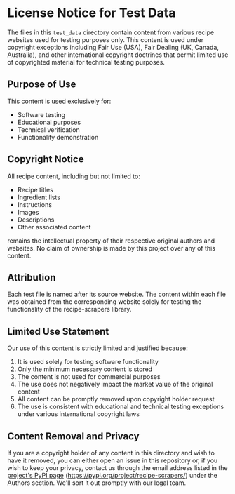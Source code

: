 # License Notice for Test Data

The files in this `test_data` directory contain content from various recipe websites used for testing purposes only. This content is used under copyright exceptions including Fair Use (USA), Fair Dealing (UK, Canada, Australia), and other international copyright doctrines that permit limited use of copyrighted material for technical testing purposes.

## Purpose of Use

This content is used exclusively for:

- Software testing
- Educational purposes
- Technical verification
- Functionality demonstration

## Copyright Notice

All recipe content, including but not limited to:

- Recipe titles
- Ingredient lists
- Instructions
- Images
- Descriptions
- Other associated content

remains the intellectual property of their respective original authors and websites. No claim of ownership is made by this project over any of this content.

## Attribution

Each test file is named after its source website. The content within each file was obtained from the corresponding website solely for testing the functionality of the recipe-scrapers library.

## Limited Use Statement

Our use of this content is strictly limited and justified because:

1. It is used solely for testing software functionality
2. Only the minimum necessary content is stored
3. The content is not used for commercial purposes
4. The use does not negatively impact the market value of the original content
5. All content can be promptly removed upon copyright holder request
6. The use is consistent with educational and technical testing exceptions under various international copyright laws

## Content Removal and Privacy

If you are a copyright holder of any content in this directory and wish to have it removed, you can either open an issue in this repository or, if you wish to keep your privacy, contact us through the email address listed in the [project's PyPI page](https://pypi.org/project/recipe-scrapers/) (<https://pypi.org/project/recipe-scrapers/>) under the Authors section. We'll sort it out promptly with our legal team.
